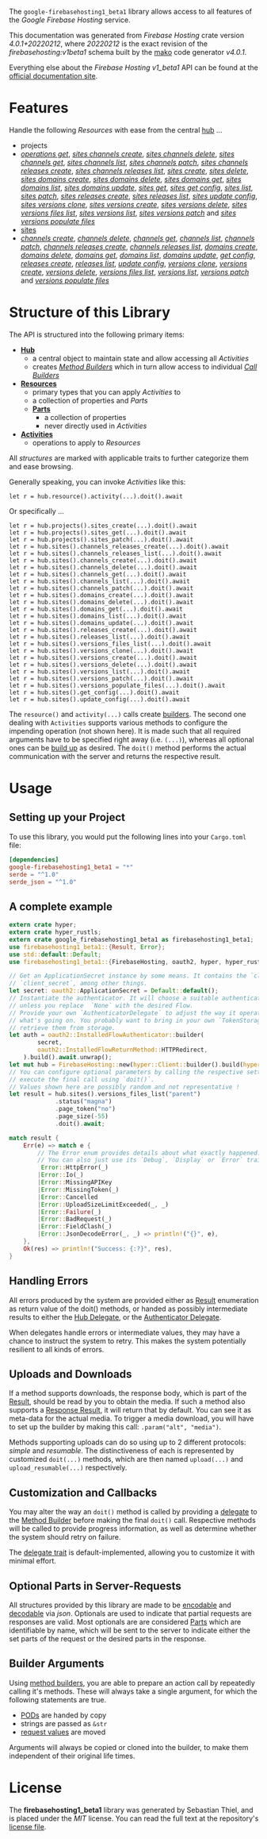 <!---
DO NOT EDIT !
This file was generated automatically from 'src/generator/templates/api/README.md.mako'
DO NOT EDIT !
-->
The `google-firebasehosting1_beta1` library allows access to all features of the *Google Firebase Hosting* service.

This documentation was generated from *Firebase Hosting* crate version *4.0.1+20220212*, where *20220212* is the exact revision of the *firebasehosting:v1beta1* schema built by the [mako](http://www.makotemplates.org/) code generator *v4.0.1*.

Everything else about the *Firebase Hosting* *v1_beta1* API can be found at the
[official documentation site](https://firebase.google.com/docs/hosting/).
# Features

Handle the following *Resources* with ease from the central [hub](https://docs.rs/google-firebasehosting1_beta1/4.0.1+20220212/google_firebasehosting1_beta1/FirebaseHosting) ... 

* projects
 * [*operations get*](https://docs.rs/google-firebasehosting1_beta1/4.0.1+20220212/google_firebasehosting1_beta1/api::ProjectOperationGetCall), [*sites channels create*](https://docs.rs/google-firebasehosting1_beta1/4.0.1+20220212/google_firebasehosting1_beta1/api::ProjectSiteChannelCreateCall), [*sites channels delete*](https://docs.rs/google-firebasehosting1_beta1/4.0.1+20220212/google_firebasehosting1_beta1/api::ProjectSiteChannelDeleteCall), [*sites channels get*](https://docs.rs/google-firebasehosting1_beta1/4.0.1+20220212/google_firebasehosting1_beta1/api::ProjectSiteChannelGetCall), [*sites channels list*](https://docs.rs/google-firebasehosting1_beta1/4.0.1+20220212/google_firebasehosting1_beta1/api::ProjectSiteChannelListCall), [*sites channels patch*](https://docs.rs/google-firebasehosting1_beta1/4.0.1+20220212/google_firebasehosting1_beta1/api::ProjectSiteChannelPatchCall), [*sites channels releases create*](https://docs.rs/google-firebasehosting1_beta1/4.0.1+20220212/google_firebasehosting1_beta1/api::ProjectSiteChannelReleaseCreateCall), [*sites channels releases list*](https://docs.rs/google-firebasehosting1_beta1/4.0.1+20220212/google_firebasehosting1_beta1/api::ProjectSiteChannelReleaseListCall), [*sites create*](https://docs.rs/google-firebasehosting1_beta1/4.0.1+20220212/google_firebasehosting1_beta1/api::ProjectSiteCreateCall), [*sites delete*](https://docs.rs/google-firebasehosting1_beta1/4.0.1+20220212/google_firebasehosting1_beta1/api::ProjectSiteDeleteCall), [*sites domains create*](https://docs.rs/google-firebasehosting1_beta1/4.0.1+20220212/google_firebasehosting1_beta1/api::ProjectSiteDomainCreateCall), [*sites domains delete*](https://docs.rs/google-firebasehosting1_beta1/4.0.1+20220212/google_firebasehosting1_beta1/api::ProjectSiteDomainDeleteCall), [*sites domains get*](https://docs.rs/google-firebasehosting1_beta1/4.0.1+20220212/google_firebasehosting1_beta1/api::ProjectSiteDomainGetCall), [*sites domains list*](https://docs.rs/google-firebasehosting1_beta1/4.0.1+20220212/google_firebasehosting1_beta1/api::ProjectSiteDomainListCall), [*sites domains update*](https://docs.rs/google-firebasehosting1_beta1/4.0.1+20220212/google_firebasehosting1_beta1/api::ProjectSiteDomainUpdateCall), [*sites get*](https://docs.rs/google-firebasehosting1_beta1/4.0.1+20220212/google_firebasehosting1_beta1/api::ProjectSiteGetCall), [*sites get config*](https://docs.rs/google-firebasehosting1_beta1/4.0.1+20220212/google_firebasehosting1_beta1/api::ProjectSiteGetConfigCall), [*sites list*](https://docs.rs/google-firebasehosting1_beta1/4.0.1+20220212/google_firebasehosting1_beta1/api::ProjectSiteListCall), [*sites patch*](https://docs.rs/google-firebasehosting1_beta1/4.0.1+20220212/google_firebasehosting1_beta1/api::ProjectSitePatchCall), [*sites releases create*](https://docs.rs/google-firebasehosting1_beta1/4.0.1+20220212/google_firebasehosting1_beta1/api::ProjectSiteReleaseCreateCall), [*sites releases list*](https://docs.rs/google-firebasehosting1_beta1/4.0.1+20220212/google_firebasehosting1_beta1/api::ProjectSiteReleaseListCall), [*sites update config*](https://docs.rs/google-firebasehosting1_beta1/4.0.1+20220212/google_firebasehosting1_beta1/api::ProjectSiteUpdateConfigCall), [*sites versions clone*](https://docs.rs/google-firebasehosting1_beta1/4.0.1+20220212/google_firebasehosting1_beta1/api::ProjectSiteVersionCloneCall), [*sites versions create*](https://docs.rs/google-firebasehosting1_beta1/4.0.1+20220212/google_firebasehosting1_beta1/api::ProjectSiteVersionCreateCall), [*sites versions delete*](https://docs.rs/google-firebasehosting1_beta1/4.0.1+20220212/google_firebasehosting1_beta1/api::ProjectSiteVersionDeleteCall), [*sites versions files list*](https://docs.rs/google-firebasehosting1_beta1/4.0.1+20220212/google_firebasehosting1_beta1/api::ProjectSiteVersionFileListCall), [*sites versions list*](https://docs.rs/google-firebasehosting1_beta1/4.0.1+20220212/google_firebasehosting1_beta1/api::ProjectSiteVersionListCall), [*sites versions patch*](https://docs.rs/google-firebasehosting1_beta1/4.0.1+20220212/google_firebasehosting1_beta1/api::ProjectSiteVersionPatchCall) and [*sites versions populate files*](https://docs.rs/google-firebasehosting1_beta1/4.0.1+20220212/google_firebasehosting1_beta1/api::ProjectSiteVersionPopulateFileCall)
* [sites](https://docs.rs/google-firebasehosting1_beta1/4.0.1+20220212/google_firebasehosting1_beta1/api::Site)
 * [*channels create*](https://docs.rs/google-firebasehosting1_beta1/4.0.1+20220212/google_firebasehosting1_beta1/api::SiteChannelCreateCall), [*channels delete*](https://docs.rs/google-firebasehosting1_beta1/4.0.1+20220212/google_firebasehosting1_beta1/api::SiteChannelDeleteCall), [*channels get*](https://docs.rs/google-firebasehosting1_beta1/4.0.1+20220212/google_firebasehosting1_beta1/api::SiteChannelGetCall), [*channels list*](https://docs.rs/google-firebasehosting1_beta1/4.0.1+20220212/google_firebasehosting1_beta1/api::SiteChannelListCall), [*channels patch*](https://docs.rs/google-firebasehosting1_beta1/4.0.1+20220212/google_firebasehosting1_beta1/api::SiteChannelPatchCall), [*channels releases create*](https://docs.rs/google-firebasehosting1_beta1/4.0.1+20220212/google_firebasehosting1_beta1/api::SiteChannelReleaseCreateCall), [*channels releases list*](https://docs.rs/google-firebasehosting1_beta1/4.0.1+20220212/google_firebasehosting1_beta1/api::SiteChannelReleaseListCall), [*domains create*](https://docs.rs/google-firebasehosting1_beta1/4.0.1+20220212/google_firebasehosting1_beta1/api::SiteDomainCreateCall), [*domains delete*](https://docs.rs/google-firebasehosting1_beta1/4.0.1+20220212/google_firebasehosting1_beta1/api::SiteDomainDeleteCall), [*domains get*](https://docs.rs/google-firebasehosting1_beta1/4.0.1+20220212/google_firebasehosting1_beta1/api::SiteDomainGetCall), [*domains list*](https://docs.rs/google-firebasehosting1_beta1/4.0.1+20220212/google_firebasehosting1_beta1/api::SiteDomainListCall), [*domains update*](https://docs.rs/google-firebasehosting1_beta1/4.0.1+20220212/google_firebasehosting1_beta1/api::SiteDomainUpdateCall), [*get config*](https://docs.rs/google-firebasehosting1_beta1/4.0.1+20220212/google_firebasehosting1_beta1/api::SiteGetConfigCall), [*releases create*](https://docs.rs/google-firebasehosting1_beta1/4.0.1+20220212/google_firebasehosting1_beta1/api::SiteReleaseCreateCall), [*releases list*](https://docs.rs/google-firebasehosting1_beta1/4.0.1+20220212/google_firebasehosting1_beta1/api::SiteReleaseListCall), [*update config*](https://docs.rs/google-firebasehosting1_beta1/4.0.1+20220212/google_firebasehosting1_beta1/api::SiteUpdateConfigCall), [*versions clone*](https://docs.rs/google-firebasehosting1_beta1/4.0.1+20220212/google_firebasehosting1_beta1/api::SiteVersionCloneCall), [*versions create*](https://docs.rs/google-firebasehosting1_beta1/4.0.1+20220212/google_firebasehosting1_beta1/api::SiteVersionCreateCall), [*versions delete*](https://docs.rs/google-firebasehosting1_beta1/4.0.1+20220212/google_firebasehosting1_beta1/api::SiteVersionDeleteCall), [*versions files list*](https://docs.rs/google-firebasehosting1_beta1/4.0.1+20220212/google_firebasehosting1_beta1/api::SiteVersionFileListCall), [*versions list*](https://docs.rs/google-firebasehosting1_beta1/4.0.1+20220212/google_firebasehosting1_beta1/api::SiteVersionListCall), [*versions patch*](https://docs.rs/google-firebasehosting1_beta1/4.0.1+20220212/google_firebasehosting1_beta1/api::SiteVersionPatchCall) and [*versions populate files*](https://docs.rs/google-firebasehosting1_beta1/4.0.1+20220212/google_firebasehosting1_beta1/api::SiteVersionPopulateFileCall)




# Structure of this Library

The API is structured into the following primary items:

* **[Hub](https://docs.rs/google-firebasehosting1_beta1/4.0.1+20220212/google_firebasehosting1_beta1/FirebaseHosting)**
    * a central object to maintain state and allow accessing all *Activities*
    * creates [*Method Builders*](https://docs.rs/google-firebasehosting1_beta1/4.0.1+20220212/google_firebasehosting1_beta1/client::MethodsBuilder) which in turn
      allow access to individual [*Call Builders*](https://docs.rs/google-firebasehosting1_beta1/4.0.1+20220212/google_firebasehosting1_beta1/client::CallBuilder)
* **[Resources](https://docs.rs/google-firebasehosting1_beta1/4.0.1+20220212/google_firebasehosting1_beta1/client::Resource)**
    * primary types that you can apply *Activities* to
    * a collection of properties and *Parts*
    * **[Parts](https://docs.rs/google-firebasehosting1_beta1/4.0.1+20220212/google_firebasehosting1_beta1/client::Part)**
        * a collection of properties
        * never directly used in *Activities*
* **[Activities](https://docs.rs/google-firebasehosting1_beta1/4.0.1+20220212/google_firebasehosting1_beta1/client::CallBuilder)**
    * operations to apply to *Resources*

All *structures* are marked with applicable traits to further categorize them and ease browsing.

Generally speaking, you can invoke *Activities* like this:

```Rust,ignore
let r = hub.resource().activity(...).doit().await
```

Or specifically ...

```ignore
let r = hub.projects().sites_create(...).doit().await
let r = hub.projects().sites_get(...).doit().await
let r = hub.projects().sites_patch(...).doit().await
let r = hub.sites().channels_releases_create(...).doit().await
let r = hub.sites().channels_releases_list(...).doit().await
let r = hub.sites().channels_create(...).doit().await
let r = hub.sites().channels_delete(...).doit().await
let r = hub.sites().channels_get(...).doit().await
let r = hub.sites().channels_list(...).doit().await
let r = hub.sites().channels_patch(...).doit().await
let r = hub.sites().domains_create(...).doit().await
let r = hub.sites().domains_delete(...).doit().await
let r = hub.sites().domains_get(...).doit().await
let r = hub.sites().domains_list(...).doit().await
let r = hub.sites().domains_update(...).doit().await
let r = hub.sites().releases_create(...).doit().await
let r = hub.sites().releases_list(...).doit().await
let r = hub.sites().versions_files_list(...).doit().await
let r = hub.sites().versions_clone(...).doit().await
let r = hub.sites().versions_create(...).doit().await
let r = hub.sites().versions_delete(...).doit().await
let r = hub.sites().versions_list(...).doit().await
let r = hub.sites().versions_patch(...).doit().await
let r = hub.sites().versions_populate_files(...).doit().await
let r = hub.sites().get_config(...).doit().await
let r = hub.sites().update_config(...).doit().await
```

The `resource()` and `activity(...)` calls create [builders][builder-pattern]. The second one dealing with `Activities` 
supports various methods to configure the impending operation (not shown here). It is made such that all required arguments have to be 
specified right away (i.e. `(...)`), whereas all optional ones can be [build up][builder-pattern] as desired.
The `doit()` method performs the actual communication with the server and returns the respective result.

# Usage

## Setting up your Project

To use this library, you would put the following lines into your `Cargo.toml` file:

```toml
[dependencies]
google-firebasehosting1_beta1 = "*"
serde = "^1.0"
serde_json = "^1.0"
```

## A complete example

```Rust
extern crate hyper;
extern crate hyper_rustls;
extern crate google_firebasehosting1_beta1 as firebasehosting1_beta1;
use firebasehosting1_beta1::{Result, Error};
use std::default::Default;
use firebasehosting1_beta1::{FirebaseHosting, oauth2, hyper, hyper_rustls};

// Get an ApplicationSecret instance by some means. It contains the `client_id` and 
// `client_secret`, among other things.
let secret: oauth2::ApplicationSecret = Default::default();
// Instantiate the authenticator. It will choose a suitable authentication flow for you, 
// unless you replace  `None` with the desired Flow.
// Provide your own `AuthenticatorDelegate` to adjust the way it operates and get feedback about 
// what's going on. You probably want to bring in your own `TokenStorage` to persist tokens and
// retrieve them from storage.
let auth = oauth2::InstalledFlowAuthenticator::builder(
        secret,
        oauth2::InstalledFlowReturnMethod::HTTPRedirect,
    ).build().await.unwrap();
let mut hub = FirebaseHosting::new(hyper::Client::builder().build(hyper_rustls::HttpsConnectorBuilder::new().with_native_roots().https_or_http().enable_http1().enable_http2().build()), auth);
// You can configure optional parameters by calling the respective setters at will, and
// execute the final call using `doit()`.
// Values shown here are possibly random and not representative !
let result = hub.sites().versions_files_list("parent")
             .status("magna")
             .page_token("no")
             .page_size(-55)
             .doit().await;

match result {
    Err(e) => match e {
        // The Error enum provides details about what exactly happened.
        // You can also just use its `Debug`, `Display` or `Error` traits
         Error::HttpError(_)
        |Error::Io(_)
        |Error::MissingAPIKey
        |Error::MissingToken(_)
        |Error::Cancelled
        |Error::UploadSizeLimitExceeded(_, _)
        |Error::Failure(_)
        |Error::BadRequest(_)
        |Error::FieldClash(_)
        |Error::JsonDecodeError(_, _) => println!("{}", e),
    },
    Ok(res) => println!("Success: {:?}", res),
}

```
## Handling Errors

All errors produced by the system are provided either as [Result](https://docs.rs/google-firebasehosting1_beta1/4.0.1+20220212/google_firebasehosting1_beta1/client::Result) enumeration as return value of
the doit() methods, or handed as possibly intermediate results to either the 
[Hub Delegate](https://docs.rs/google-firebasehosting1_beta1/4.0.1+20220212/google_firebasehosting1_beta1/client::Delegate), or the [Authenticator Delegate](https://docs.rs/yup-oauth2/*/yup_oauth2/trait.AuthenticatorDelegate.html).

When delegates handle errors or intermediate values, they may have a chance to instruct the system to retry. This 
makes the system potentially resilient to all kinds of errors.

## Uploads and Downloads
If a method supports downloads, the response body, which is part of the [Result](https://docs.rs/google-firebasehosting1_beta1/4.0.1+20220212/google_firebasehosting1_beta1/client::Result), should be
read by you to obtain the media.
If such a method also supports a [Response Result](https://docs.rs/google-firebasehosting1_beta1/4.0.1+20220212/google_firebasehosting1_beta1/client::ResponseResult), it will return that by default.
You can see it as meta-data for the actual media. To trigger a media download, you will have to set up the builder by making
this call: `.param("alt", "media")`.

Methods supporting uploads can do so using up to 2 different protocols: 
*simple* and *resumable*. The distinctiveness of each is represented by customized 
`doit(...)` methods, which are then named `upload(...)` and `upload_resumable(...)` respectively.

## Customization and Callbacks

You may alter the way an `doit()` method is called by providing a [delegate](https://docs.rs/google-firebasehosting1_beta1/4.0.1+20220212/google_firebasehosting1_beta1/client::Delegate) to the 
[Method Builder](https://docs.rs/google-firebasehosting1_beta1/4.0.1+20220212/google_firebasehosting1_beta1/client::CallBuilder) before making the final `doit()` call. 
Respective methods will be called to provide progress information, as well as determine whether the system should 
retry on failure.

The [delegate trait](https://docs.rs/google-firebasehosting1_beta1/4.0.1+20220212/google_firebasehosting1_beta1/client::Delegate) is default-implemented, allowing you to customize it with minimal effort.

## Optional Parts in Server-Requests

All structures provided by this library are made to be [encodable](https://docs.rs/google-firebasehosting1_beta1/4.0.1+20220212/google_firebasehosting1_beta1/client::RequestValue) and 
[decodable](https://docs.rs/google-firebasehosting1_beta1/4.0.1+20220212/google_firebasehosting1_beta1/client::ResponseResult) via *json*. Optionals are used to indicate that partial requests are responses 
are valid.
Most optionals are are considered [Parts](https://docs.rs/google-firebasehosting1_beta1/4.0.1+20220212/google_firebasehosting1_beta1/client::Part) which are identifiable by name, which will be sent to 
the server to indicate either the set parts of the request or the desired parts in the response.

## Builder Arguments

Using [method builders](https://docs.rs/google-firebasehosting1_beta1/4.0.1+20220212/google_firebasehosting1_beta1/client::CallBuilder), you are able to prepare an action call by repeatedly calling it's methods.
These will always take a single argument, for which the following statements are true.

* [PODs][wiki-pod] are handed by copy
* strings are passed as `&str`
* [request values](https://docs.rs/google-firebasehosting1_beta1/4.0.1+20220212/google_firebasehosting1_beta1/client::RequestValue) are moved

Arguments will always be copied or cloned into the builder, to make them independent of their original life times.

[wiki-pod]: http://en.wikipedia.org/wiki/Plain_old_data_structure
[builder-pattern]: http://en.wikipedia.org/wiki/Builder_pattern
[google-go-api]: https://github.com/google/google-api-go-client

# License
The **firebasehosting1_beta1** library was generated by Sebastian Thiel, and is placed 
under the *MIT* license.
You can read the full text at the repository's [license file][repo-license].

[repo-license]: https://github.com/Byron/google-apis-rsblob/main/LICENSE.md

